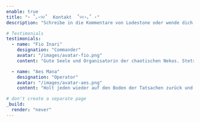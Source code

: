 ```yaml
---
enable: true
title: "⋆ ˚｡⋆୨୧˚  Kontakt  ˚୨୧⋆｡˚ ⋆"
description: "Schreibe in die Kommentare von Lodestone oder wende dich ingame an uns und wir laden dich zu einem Kennenlerngespräch auf unseren Discord ein."

# Testimonials
testimonials:
  - name: "Fio Inari"
    designation: "Commander"
    avatar: "/images/avatar-fio.png"
    content: "Gute Seele und Organisatorin der chaotischen Nekos. Stets ihr kleines, nicht mit bunten Hintergrund, :notebook:	Notizbüchlein alles im Blick und alles notiert."

  - name: "Aes Mana"
    designation: "Operator"
    avatar: "/images/avatar-aes.png"
    content: "Holt jeden wieder auf den Boden der Tatsachen zurück und versteht es, perfekte Ansagen zu machen die man überhaupt nicht missverstehen kann."

# don't create a separate page
_build:
  render: "never"
---
```

